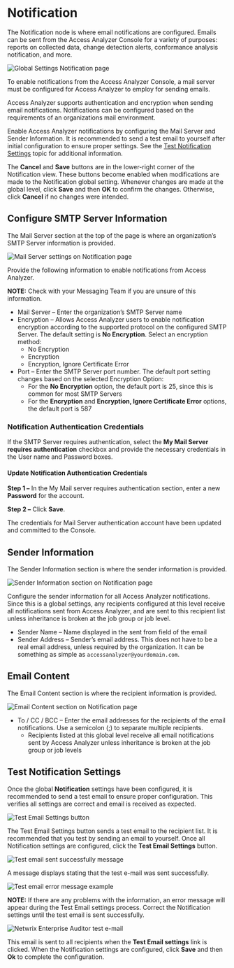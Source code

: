 # Notification

The Notification node is where email notifications are configured. Emails can be sent from the
Access Analyzer Console for a variety of purposes: reports on collected data, change detection
alerts, conformance analysis notification, and more.

![Global Settings Notification page](/img/product_docs/accessanalyzer/12.0/admin/settings/notification.webp)

To enable notifications from the Access Analyzer Console, a mail server must be configured for
Access Analyzer to employ for sending emails.

Access Analyzer supports authentication and encryption when sending email notifications.
Notifications can be configured based on the requirements of an organizations mail environment.

Enable Access Analyzer notifications by configuring the Mail Server and Sender Information. It is
recommended to send a test email to yourself after initial configuration to ensure proper settings.
See the [Test Notification Settings](#test-notification-settings) topic for additional information.

The **Cancel** and **Save** buttons are in the lower-right corner of the Notification view. These
buttons become enabled when modifications are made to the Notification global setting. Whenever
changes are made at the global level, click **Save** and then **OK** to confirm the changes.
Otherwise, click **Cancel** if no changes were intended.

## Configure SMTP Server Information

The Mail Server section at the top of the page is where an organization’s SMTP Server information is
provided.

![Mail Server settings on Notification page](/img/product_docs/accessanalyzer/12.0/admin/settings/server.webp)

Provide the following information to enable notifications from Access Analyzer.

**NOTE:** Check with your Messaging Team if you are unsure of this information.

- Mail Server – Enter the organization’s SMTP Server name
- Encryption – Allows Access Analyzer users to enable notification encryption according to the
  supported protocol on the configured SMTP Server. The default setting is **No Encryption**. Select
  an encryption method:
    - No Encryption
    - Encryption
    - Encryption, Ignore Certificate Error
- Port – Enter the SMTP Server port number. The default port setting changes based on the selected
  Encryption Option:
    - For the **No Encryption** option, the default port is 25, since this is common for most SMTP
      Servers
    - For the **Encryption** and **Encryption, Ignore Certificate Error** options, the default port
      is 587

### Notification Authentication Credentials

If the SMTP Server requires authentication, select the **My Mail Server requires authentication**
checkbox and provide the necessary credentials in the User name and Password boxes.

#### Update Notification Authentication Credentials

**Step 1 –** In the My Mail server requires authentication section, enter a new **Password** for the
account.

**Step 2 –** Click **Save**.

The credentials for Mail Server authentication account have been updated and committed to the
Console.

## Sender Information

The Sender Information section is where the sender information is provided.

![Sender Information section on Notification page](/img/product_docs/accessanalyzer/12.0/admin/settings/senderinformation.webp)

Configure the sender information for all Access Analyzer notifications. Since this is a global
settings, any recipients configured at this level receive all notifications sent from Access
Analyzer, and are sent to this recipient list unless inheritance is broken at the job group or job
level.

- Sender Name – Name displayed in the sent from field of the email
- Sender Address – Sender’s email address. This does not have to be a real email address, unless
  required by the organization. It can be something as simple as `accessanalyzer@yourdomain.com`.

## Email Content

The Email Content section is where the recipient information is provided.

![Email Content section on Notification page](/img/product_docs/accessanalyzer/12.0/admin/settings/emailcontent.webp)

- To / CC / BCC – Enter the email addresses for the recipients of the email notifications. Use a
  semicolon (;) to separate multiple recipients.
    - Recipients listed at this global level receive all email notifications sent by Access Analyzer
      unless inheritance is broken at the job group or job levels

## Test Notification Settings

Once the global **Notification** settings have been configured, it is recommended to send a test
email to ensure proper configuration. This verifies all settings are correct and email is received
as expected.

![Test Email Settings button](/img/product_docs/accessanalyzer/12.0/admin/settings/test.webp)

The Test Email Settings button sends a test email to the recipient list. It is recommended that you
test by sending an email to yourself. Once all Notification settings are configured, click the
**Test Email Settings** button.

![Test email sent successfully message](/img/product_docs/accessanalyzer/12.0/admin/settings/testsuccess.webp)

A message displays stating that the test e-mail was sent successfully.

![Test email error message example](/img/product_docs/accessanalyzer/12.0/admin/settings/testerror.webp)

**NOTE:** If there are any problems with the information, an error message will appear during the
Test Email settings process. Correct the Notification settings until the test email is sent
successfully.

![Netwrix Enterprise Auditor test e-mail](/img/product_docs/accessanalyzer/12.0/admin/settings/testemail.webp)

This email is sent to all recipients when the **Test Email settings** link is clicked. When the
Notification settings are configured, click **Save** and then **Ok** to complete the configuration.
